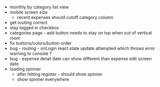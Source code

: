 - monthly by category list view
- mobile screen size
  - recent expenses should cutoff category column
- get routing correct
- stay logged in checkbox
- categories page - add button needs to stay on top when out of vertical room
- fix buttons/colors/button order
- bug - routing - onLogin react state update attempted which throws error warning to console ?
- bug - expense detail date can show different than expense edit screen date
- loading spinner
  - after hitting register - should show spinner
  - show spinner everywhere
